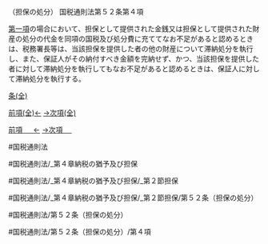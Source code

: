 （担保の処分）
国税通則法第５２条第４項

[第一項](国税通則法＿＿＿＿＿第５２条第１項)の場合において、担保として提供された金銭又は担保として提供された財産の処分の代金を同項の国税及び処分費に充ててなお不足があると認めるときは、税務署長等は、当該担保を提供した者の他の財産について滞納処分を執行し、また、保証人がその納付すべき金額を完納せず、かつ、当該担保を提供した者に対して滞納処分を執行してもなお不足があると認めるときは、保証人に対して滞納処分を執行する。

[条(全)](国税通則法＿＿＿＿＿第５２条_.md)

[前項(全)←](国税通則法＿＿＿＿＿第５２条第３項_.md)    [→次項(全)](国税通則法＿＿＿＿＿第５２条第５項_.md)

[前項 　 ←](国税通則法＿＿＿＿＿第５２条第３項.md)    [→次項 　 ](国税通則法＿＿＿＿＿第５２条第５項.md)



#国税通則法

#国税通則法/_第４章納税の猶予及び担保

#国税通則法/_第４章納税の猶予及び担保/_第２節担保

#国税通則法/_第４章納税の猶予及び担保/_第２節担保/第５２条（担保の処分）

#国税通則法/第５２条（担保の処分）

#国税通則法/第５２条（担保の処分）/第４項

